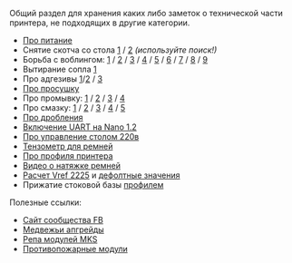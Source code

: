 Общий раздел для хранения каких либо заметок о технической части принтера, не подходящих в другие категории.

- [Про питание](https://t.me/Reborn_3D/37588)
- Снятие скотча со стола [1](https://t.me/Reborn_3D/42491) / [2](https://t.me/Reborn_3D/46596) _(используйте поиск!)_
- Борьба с воблингом: [1](https://t.me/Reborn_3D/65094) / [2](https://t.me/Reborn_3D/65119) / [3](https://t.me/Reborn_3D/3542) / [4](https://t.me/Reborn_3D/65100) / [5](https://t.me/Reborn_3D/65417) / [6](https://t.me/Reborn_3D/65911) / [7](https://t.me/Reborn_3D/66522) / [8](https://t.me/Reborn_3D/66540) / [9](https://t.me/Reborn_3D/66978)
- Вытирание сопла [1](https://t.me/Reborn_3D/45110)
- Про адгезивы [1](https://t.me/Reborn_3D/23591)/[2](https://t.me/Reborn_3D/24599) / [3](https://t.me/Reborn_3D/56143)
- [Про просушку](https://t.me/K_3_D/1221499) 
- Про промывку: [1](https://t.me/Reborn_3D/9107) / [2](https://t.me/Reborn_3D/14410) / [3](https://t.me/Reborn_3D/4307) / [4](https://t.me/Reborn_3D/16803)
- Про смазку: [1](https://t.me/Reborn_3D/5919) / [2](https://t.me/Reborn_3D/13171) / [3](https://t.me/Reborn_3D/13578) / [4](https://t.me/Reborn_3D/19839) / [5](https://t.me/Reborn_3D/20596)
- [Про дробления](https://t.me/Reborn_3D/23066)
- [Включение UART на Nano 1.2](https://t.me/Reborn_3D/25068)
- [Про управление столом 220в](https://t.me/Reborn_3D/26376)
- [Тензометр для ремней](https://t.me/Reborn_3D/11838)
- [Про профиля принтера](https://t.me/Reborn_3D/33810)
- [Видео о натяжке ремней](https://t.me/Reborn_3D/34969)
- [Расчет Vref 2225](https://t.me/Reborn_3D/40426) и [дефолтные значения](https://t.me/Reborn_3D/71019)
- Прижатие стоковой базы [профилем](https://t.me/Reborn_3D/61292)

Полезные ссылки:
- [Сайт сообщества FB](https://flyingbear.info/)
- [Медвежьи апгрейды](https://github.com/Sergey1560/fb4s_howto)
- [Репа модулей MKS](https://github.com/makerbase-mks)
- [Противопожарные модули](https://www.magazin01.ru/catalog/ognetushiteli/Samosrabatyvayuschie-ognetushiteli-i-moduli/)
